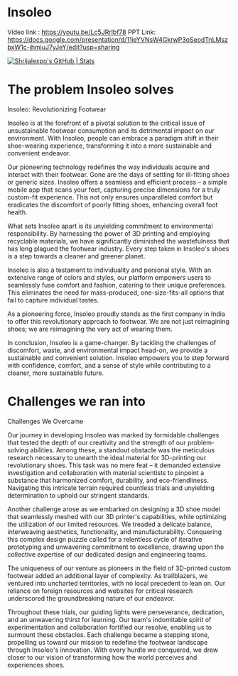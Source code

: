 # Insoleo
Video link : https://youtu.be/Lc5JRrlbf78
PPT Link: https://docs.google.com/presentation/d/11ieYVNsW4GkrwP3oSeodTnLMszbxW1c-jhmjuJ7yJeY/edit?usp=sharing

[![Shrijalexpo's GitHub | Stats](https://stats.quine.sh/Shrijalexpo/github?theme=dark)](https://quine.sh?utm_source=widgets&utm_campaign=Shrijalexpo)

# The problem Insoleo solves
Insoleo: Revolutionizing Footwear

Insoleo is at the forefront of a pivotal solution to the critical issue of unsustainable footwear consumption and its detrimental impact on our environment. With Insoleo, people can embrace a paradigm shift in their shoe-wearing experience, transforming it into a more sustainable and convenient endeavor.

Our pioneering technology redefines the way individuals acquire and interact with their footwear. Gone are the days of settling for ill-fitting shoes or generic sizes. Insoleo offers a seamless and efficient process – a simple mobile app that scans your feet, capturing precise dimensions for a truly custom-fit experience. This not only ensures unparalleled comfort but eradicates the discomfort of poorly fitting shoes, enhancing overall foot health.

What sets Insoleo apart is its unyielding commitment to environmental responsibility. By harnessing the power of 3D printing and employing recyclable materials, we have significantly diminished the wastefulness that has long plagued the footwear industry. Every step taken in Insoleo's shoes is a step towards a cleaner and greener planet.

Insoleo is also a testament to individuality and personal style. With an extensive range of colors and styles, our platform empowers users to seamlessly fuse comfort and fashion, catering to their unique preferences. This eliminates the need for mass-produced, one-size-fits-all options that fail to capture individual tastes.

As a pioneering force, Insoleo proudly stands as the first company in India to offer this revolutionary approach to footwear. We are not just reimagining shoes; we are reimagining the very act of wearing them.

In conclusion, Insoleo is a game-changer. By tackling the challenges of discomfort, waste, and environmental impact head-on, we provide a sustainable and convenient solution. Insoleo empowers you to step forward with confidence, comfort, and a sense of style while contributing to a cleaner, more sustainable future.

# Challenges we ran into
Challenges We Overcame

Our journey in developing Insoleo was marked by formidable challenges that tested the depth of our creativity and the strength of our problem-solving abilities. Among these, a standout obstacle was the meticulous research necessary to unearth the ideal material for 3D-printing our revolutionary shoes. This task was no mere feat – it demanded extensive investigation and collaboration with material scientists to pinpoint a substance that harmonized comfort, durability, and eco-friendliness. Navigating this intricate terrain required countless trials and unyielding determination to uphold our stringent standards.

Another challenge arose as we embarked on designing a 3D shoe model that seamlessly meshed with our 3D printer's capabilities, while optimizing the utilization of our limited resources. We treaded a delicate balance, interweaving aesthetics, functionality, and manufacturability. Conquering this complex design puzzle called for a relentless cycle of iterative prototyping and unwavering commitment to excellence, drawing upon the collective expertise of our dedicated design and engineering teams.

The uniqueness of our venture as pioneers in the field of 3D-printed custom footwear added an additional layer of complexity. As trailblazers, we ventured into uncharted territories, with no local precedent to lean on. Our reliance on foreign resources and websites for critical research underscored the groundbreaking nature of our endeavor.

Throughout these trials, our guiding lights were perseverance, dedication, and an unwavering thirst for learning. Our team's indomitable spirit of experimentation and collaboration fortified our resolve, enabling us to surmount these obstacles. Each challenge became a stepping stone, propelling us toward our mission to redefine the footwear landscape through Insoleo's innovation. With every hurdle we conquered, we drew closer to our vision of transforming how the world perceives and experiences shoes.
